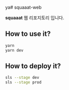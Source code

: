 ya# squaaat-web

**squaaat** 웹 리포지토리 입니다.

## How to use it?

```bash
yarn
yarn dev
```

## How to deploy it?

```bash
sls --stage dev
sls --stage prod
```

